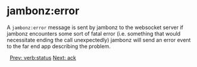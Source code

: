 # jambonz:error

A `jambonz:error` message is sent by jambonz to the websocket server if jambonz encounters some sort of fatal error (i.e. something that would necessitate ending the call unexpectedly) jambonz will send an error event to the far end app describing the problem.


<p class="flex">
<span>&nbsp;</span>
<a href="/docs/ws/verb-status">Prev: verb:status</a>
<a href="/docs/ws/ack">Next: ack</a>
</p>
